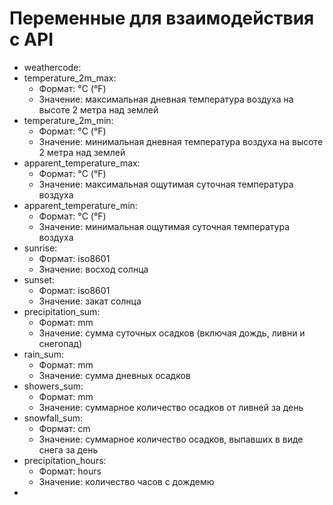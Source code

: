 # Переменные для взаимодействия с API
- weathercode:
- temperature_2m_max: 
    - Формат: °C (°F)
    - Значение: максимальная дневная температура воздуха на высоте 2 метра над землей
- temperature_2m_min:
    - Формат: °C (°F)
    - Значение: минимальная дневная температура воздуха на высоте 2 метра над землей
- apparent_temperature_max:
    - Формат: °C (°F)
    - Значение: максимальная ощутимая суточная температура воздуха
- apparent_temperature_min:
    - Формат: °C (°F)
    - Значение: минимальная ощутимая суточная температура воздуха
- sunrise:
    - Формат: iso8601
    - Значение: восход солнца
- sunset:
    - Формат: iso8601
    - Значение: закат солнца
- precipitation_sum:
    - Формат: mm
    - Значение: cумма суточных осадков (включая дождь, ливни и снегопад)
- rain_sum:
    - Формат: mm
    - Значение: сумма дневных осадков
- showers_sum:
    - Формат: mm
    - Значение: суммарное количество осадков от ливней за день
- snowfall_sum:
    - Формат: cm
    - Значение: суммарное количество осадков, выпавших в виде снега за день
- precipitation_hours:
    - Формат: hours
    - Значение: количество часов с дождемю
- 